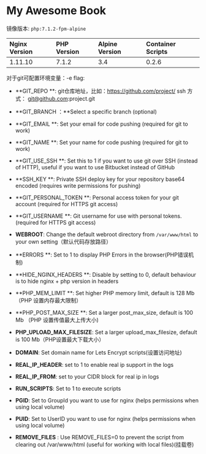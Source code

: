 # My Awesome Book

镜像版本: `php:7.1.2-fpm-alpine`

| Nginx Version | PHP Version | Alpine Version | Container Scripts |
| :--- | :--- | :--- | :--- |
| 1.11.10 | 7.1.2 | 3.4 | 0.2.6 |

对于git可配置环境变量：-e flag:

* **GIT\_REPO **: git仓库地址，比如：https://github.com/project/   ssh 方式： [git@github.com](mailto:git@github.com):project.git

* **GIT\_BRANCH ：**Select a specific branch \(optional\)

* **GIT\_EMAIL **: Set your email for code pushing \(required for git to work\)

* **GIT\_NAME **: Set your name for code pushing \(required for git to work\)

* **GIT\_USE\_SSH **: Set this to 1 if you want to use git over SSH \(instead of HTTP\), useful if you want to use Bitbucket instead of GitHub
* **SSH\_KEY **: Private SSH deploy key for your repository base64 encoded \(requires write permissions for pushing\)
* **GIT\_PERSONAL\_TOKEN **: Personal access token for your git account \(required for HTTPS git access\)
* **GIT\_USERNAME **: Git username for use with personal tokens. \(required for HTTPS git access\)
* **WEBROOT**: Change the default webroot directory from
  `/var/www/html`
  to your own setting（默认代码存放路径）
* **ERRORS **: Set to 1 to display PHP Errors in the browser\(PHP错误机制\)
* **HIDE\_NGINX\_HEADERS **: Disable by setting to 0, default behaviour is to hide nginx + php version in headers
* **PHP\_MEM\_LIMIT **: Set higher PHP memory limit, default is 128 Mb（PHP 设置内存最大限制）
* **PHP\_POST\_MAX\_SIZE **: Set a larger post\_max\_size, default is 100 Mb （PHP 设置传值最大上传大小\)

* **PHP\_UPLOAD\_MAX\_FILESIZE**: Set a larger upload\_max\_filesize, default is 100 Mb（PHP设置最大下载大小）
* **DOMAIN**: Set domain name for Lets Encrypt scripts\(设置访问地址\)
* **REAL\_IP\_HEADER**: set to 1 to enable real ip support in the logs
* **REAL\_IP\_FROM**: set to your CIDR block for real ip in logs
* **RUN\_SCRIPTS**: Set to 1 to execute scripts
* **PGID**: Set to GroupId you want to use for nginx \(helps permissions when using local volume\)
* **PUID**: Set to UserID you want to use for nginx \(helps permissions when using local volume\)
* **REMOVE\_FILES**
  : Use REMOVE\_FILES=0 to prevent the script from clearing out /var/www/html \(useful for working with local files\)\(挂载卷\)



